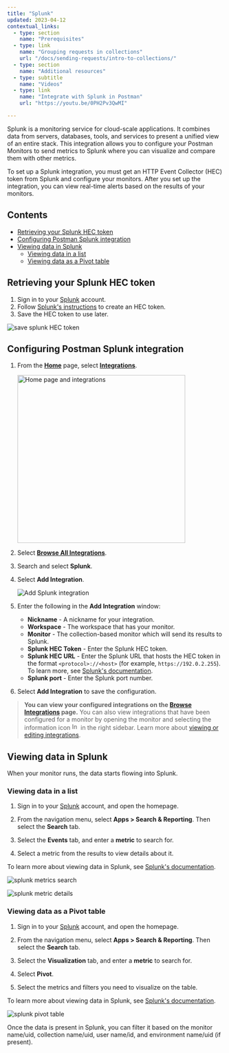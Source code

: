 ```yaml
---
title: "Splunk"
updated: 2023-04-12
contextual_links:
  - type: section
    name: "Prerequisites"
  - type: link
    name: "Grouping requests in collections"
    url: "/docs/sending-requests/intro-to-collections/"
  - type: section
    name: "Additional resources"
  - type: subtitle
    name: "Videos"
  - type: link
    name: "Integrate with Splunk in Postman"
    url: "https://youtu.be/0PH2Pv3QwMI"

---
```


Splunk is a monitoring service for cloud-scale applications. It combines data from servers, databases, tools, and services to present a unified view of an entire stack. This integration allows you to configure your Postman Monitors to send metrics to Splunk where you can visualize and compare them with other metrics.

To set up a Splunk integration, you must get an HTTP Event Collector (HEC) token from Splunk and configure your monitors. After you set up the integration, you can view real-time alerts based on the results of your monitors.

## Contents

* [Retrieving your Splunk HEC token](#retrieving-your-splunk-hec-token)
* [Configuring Postman Splunk integration](#configuring-postman-splunk-integration)
* [Viewing data in Splunk](#viewing-data-in-splunk)
    * [Viewing data in a list](#viewing-data-in-a-list)
    * [Viewing data as a Pivot table](#viewing-data-as-a-pivot-table)

## Retrieving your Splunk HEC token

1. Sign in to your [Splunk](https://login.splunk.com) account.
1. Follow [Splunk's instructions](https://docs.splunk.com/Documentation/Splunk/8.1.0/Metrics/GetMetricsInOther#Get_metrics_in_from_clients_over_HTTP_or_HTTPS) to create an HEC token.
1. Save the HEC token to use later.

![save splunk HEC token](https://assets.postman.com/postman-docs/splunk-http-event-collection-token-created.jpg)

## Configuring Postman Splunk integration

1. From the **[Home](https://go.postman.co/home)** page, select **[Integrations](https://go.postman.co/integrations)**.

    <img alt="Home page and integrations" src="https://assets.postman.com/postman-docs/v10/home-integrations-v10.jpg" width="390px">

1. Select **[Browse All Integrations](https://go.postman.co/integrations/browse?category=all)**.
1. Search and select **Splunk**.
1. Select **Add Integration**.

    ![Add Splunk integration](https://assets.postman.com/postman-docs/v10/splunk-select-integration-v10.jpg)

1. Enter the following in the **Add Integration** window:

    * **Nickname** - A nickname for your integration.
    * **Workspace** - The workspace that has your monitor.
    * **Monitor** - The collection-based monitor which will send its results to Splunk.
    * **Splunk HEC Token** - Enter the Splunk HEC token.
    * **Splunk HEC URL** - Enter the Splunk URL that hosts the HEC token in the format `<protocol>://<host>` (for example, `https://192.0.2.255`). To learn more, see [Splunk's documentation](https://docs.splunk.com/Documentation/Splunk/8.2.2/Data/UsetheHTTPEventCollector#Send_data_to_HTTP_Event_Collector_on_Splunk_Cloud_Platform).
    * **Splunk port** - Enter the Splunk port number.

1. Select **Add Integration** to save the configuration.

> **You can view your configured integrations on the [Browse Integrations](https://go.postman.co/integrations/browse) page.** You can also view integrations that have been configured for a monitor by opening the monitor and selecting the information icon <img alt="Information icon" src="https://assets.postman.com/postman-docs/icon-information-v9-5.jpg#icon" width="16px"> in the right sidebar. Learn more about [viewing or editing integrations](/docs/integrations/intro-integrations/#viewing-or-editing-integrations).

## Viewing data in Splunk

When your monitor runs, the data starts flowing into Splunk.

### Viewing data in a list

1. Sign in to your [Splunk](https://login.splunk.com) account, and open the homepage.

1. From the navigation menu, select **Apps &gt; Search & Reporting**. Then select the **Search** tab.

1. Select the **Events** tab, and enter a **metric** to search for.

1. Select a metric from the results to view details about it.

To learn more about viewing data in Splunk, see [Splunk's documentation](https://docs.splunk.com/Documentation/Splunk/9.0.4/SearchTutorial/Startsearching#Understanding_search_results).

![splunk metrics search](https://assets.postman.com/postman-docs/splunk-search-events-metric-example3.jpg)

![splunk metric details](https://assets.postman.com/postman-docs/splunk-search-events-metric-example2.jpg)

### Viewing data as a Pivot table

1. Sign in to your [Splunk](https://login.splunk.com) account, and open the homepage.

1. From the navigation menu, select **Apps &gt; Search & Reporting**. Then select the **Search** tab.

1. Select the **Visualization** tab, and enter a **metric** to search for.

1. Select **Pivot**.

1. Select the metrics and filters you need to visualize on the table.

To learn more about viewing data in Splunk, see [Splunk's documentation](https://docs.splunk.com/Documentation/Splunk/9.0.4/SearchTutorial/Startsearching#Understanding_search_results).

![splunk pivot table](https://assets.postman.com/postman-docs/splunk-search-event-pivot-example.jpg)

Once the data is present in Splunk, you can filter it based on the monitor name/uid, collection name/uid, user name/id, and environment name/uid (if present).
